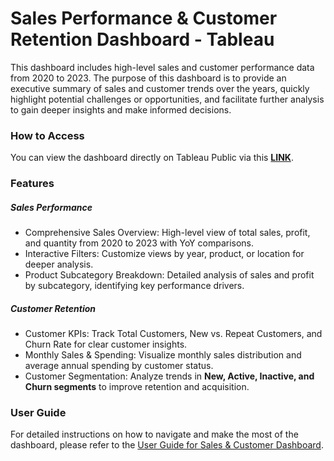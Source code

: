 # Sales Performance & Customer Retention Dashboard - Tableau
This dashboard includes high-level sales and customer performance data from 2020 to 2023. The purpose of this dashboard is to provide an executive summary of sales and customer trends over the years, quickly highlight potential challenges or opportunities, and facilitate further analysis to gain deeper insights and make informed decisions.

### How to Access
You can view the dashboard directly on Tableau Public via this [**LINK**](https://public.tableau.com/app/profile/yun.chi.lee/viz/SalesDashboard_17217757546280/Dashboards).

### Features
##### Sales Performance
- Comprehensive Sales Overview: High-level view of total sales, profit, and quantity from 2020 to 2023 with YoY comparisons.
- Interactive Filters: Customize views by year, product, or location for deeper analysis.
- Product Subcategory Breakdown: Detailed analysis of sales and profit by subcategory, identifying key performance drivers.
##### Customer Retention 
- Customer KPIs: Track Total Customers, New vs. Repeat Customers, and Churn Rate for clear customer insights.
- Monthly Sales & Spending: Visualize monthly sales distribution and average annual spending by customer status.
- Customer Segmentation: Analyze trends in **New, Active, Inactive, and Churn segments** to improve retention and acquisition.

### User Guide
For detailed instructions on how to navigate and make the most of the dashboard, please refer to the [User Guide for Sales & Customer Dashboard](https://imyunchilee.wordpress.com/2024/08/10/user-guide-for-sales-customer-dashboard-tableau/).
